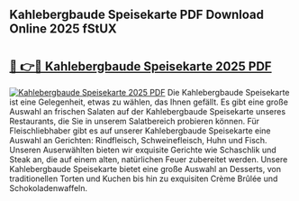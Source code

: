 ## Kahlebergbaude Speisekarte PDF Download Online 2025 fStUX

# <h2><a href="http://gc8n85.nevu.top/?p=Kahlebergbaude+Speisekarte">🔗 👉🔴 Kahlebergbaude Speisekarte 2025 PDF</a></h2>

[![Kahlebergbaude Speisekarte 2025 PDF](https://i.imgur.com/dBaPXMq.png)](http://gc8n85.nevu.top/?p=Kahlebergbaude+Speisekarte)
Die Kahlebergbaude Speisekarte ist eine Gelegenheit, etwas zu wählen, das Ihnen gefällt. Es gibt eine große Auswahl an frischen Salaten auf der Kahlebergbaude Speisekarte unseres Restaurants, die Sie in unserem Salatbereich probieren können. Für Fleischliebhaber gibt es auf unserer Kahlebergbaude Speisekarte eine Auswahl an Gerichten: Rindfleisch, Schweinefleisch, Huhn und Fisch. Unseren Auserwählten bieten wir exquisite Gerichte wie Schaschlik und Steak an, die auf einem alten, natürlichen Feuer zubereitet werden. Unsere Kahlebergbaude Speisekarte bietet eine große Auswahl an Desserts, von traditionellen Torten und Kuchen bis hin zu exquisiten Crème Brûlée und Schokoladenwaffeln.
